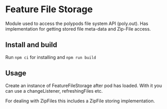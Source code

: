# Feature File Storage

Module used to access the polypods file system API (poly.out). Has implementation for getting stored file
meta-data and Zip-File access.

## Install and build

Run `npm ci` for installing and `npm run build`

## Usage

Create an instance of FeatureFileStorage after pod has loaded. With it you can use a changeListener, refreshingFiles etc.

For dealing with ZipFiles this includes a ZipFile storing implementation.
